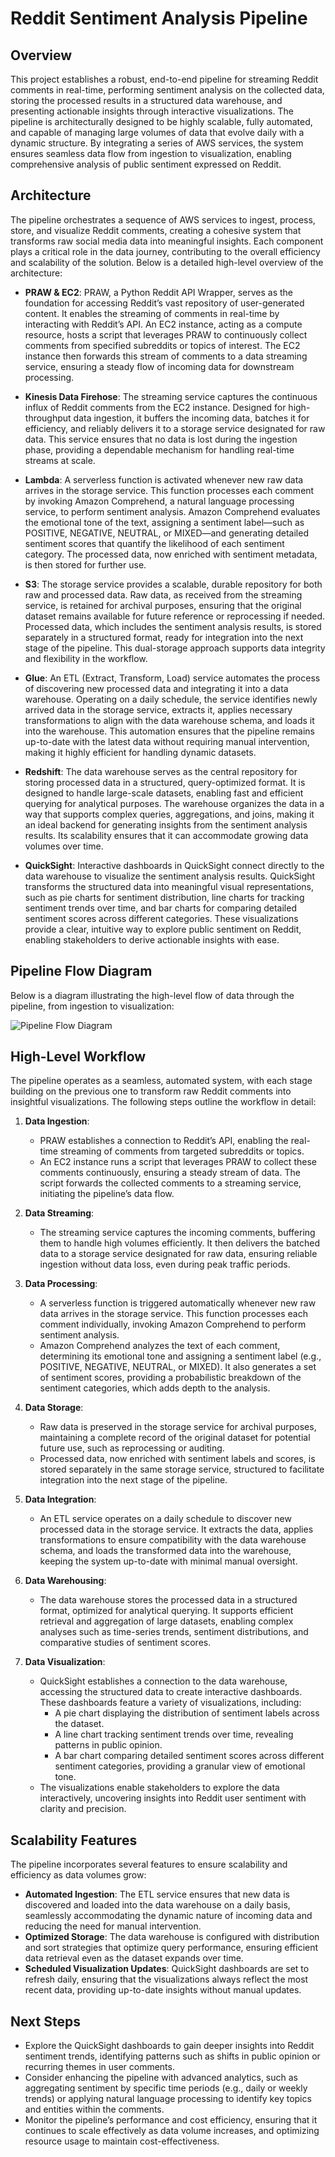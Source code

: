 # Reddit Sentiment Analysis Pipeline

## Overview
This project establishes a robust, end-to-end pipeline for streaming Reddit comments in real-time, performing sentiment analysis on the collected data, storing the processed results in a structured data warehouse, and presenting actionable insights through interactive visualizations. The pipeline is architecturally designed to be highly scalable, fully automated, and capable of managing large volumes of data that evolve daily with a dynamic structure. By integrating a series of AWS services, the system ensures seamless data flow from ingestion to visualization, enabling comprehensive analysis of public sentiment expressed on Reddit.

## Architecture
The pipeline orchestrates a sequence of AWS services to ingest, process, store, and visualize Reddit comments, creating a cohesive system that transforms raw social media data into meaningful insights. Each component plays a critical role in the data journey, contributing to the overall efficiency and scalability of the solution. Below is a detailed high-level overview of the architecture:

- **PRAW & EC2**: PRAW, a Python Reddit API Wrapper, serves as the foundation for accessing Reddit’s vast repository of user-generated content. It enables the streaming of comments in real-time by interacting with Reddit’s API. An EC2 instance, acting as a compute resource, hosts a script that leverages PRAW to continuously collect comments from specified subreddits or topics of interest. The EC2 instance then forwards this stream of comments to a data streaming service, ensuring a steady flow of incoming data for downstream processing.

- **Kinesis Data Firehose**: The streaming service captures the continuous influx of Reddit comments from the EC2 instance. Designed for high-throughput data ingestion, it buffers the incoming data, batches it for efficiency, and reliably delivers it to a storage service designated for raw data. This service ensures that no data is lost during the ingestion phase, providing a dependable mechanism for handling real-time streams at scale.

- **Lambda**: A serverless function is activated whenever new raw data arrives in the storage service. This function processes each comment by invoking Amazon Comprehend, a natural language processing service, to perform sentiment analysis. Amazon Comprehend evaluates the emotional tone of the text, assigning a sentiment label—such as POSITIVE, NEGATIVE, NEUTRAL, or MIXED—and generating detailed sentiment scores that quantify the likelihood of each sentiment category. The processed data, now enriched with sentiment metadata, is then stored for further use.

- **S3**: The storage service provides a scalable, durable repository for both raw and processed data. Raw data, as received from the streaming service, is retained for archival purposes, ensuring that the original dataset remains available for future reference or reprocessing if needed. Processed data, which includes the sentiment analysis results, is stored separately in a structured format, ready for integration into the next stage of the pipeline. This dual-storage approach supports data integrity and flexibility in the workflow.

- **Glue**: An ETL (Extract, Transform, Load) service automates the process of discovering new processed data and integrating it into a data warehouse. Operating on a daily schedule, the service identifies newly arrived data in the storage service, extracts it, applies necessary transformations to align with the data warehouse schema, and loads it into the warehouse. This automation ensures that the pipeline remains up-to-date with the latest data without requiring manual intervention, making it highly efficient for handling dynamic datasets.

- **Redshift**: The data warehouse serves as the central repository for storing processed data in a structured, query-optimized format. It is designed to handle large-scale datasets, enabling fast and efficient querying for analytical purposes. The warehouse organizes the data in a way that supports complex queries, aggregations, and joins, making it an ideal backend for generating insights from the sentiment analysis results. Its scalability ensures that it can accommodate growing data volumes over time.

- **QuickSight**: Interactive dashboards in QuickSight connect directly to the data warehouse to visualize the sentiment analysis results. QuickSight transforms the structured data into meaningful visual representations, such as pie charts for sentiment distribution, line charts for tracking sentiment trends over time, and bar charts for comparing detailed sentiment scores across different categories. These visualizations provide a clear, intuitive way to explore public sentiment on Reddit, enabling stakeholders to derive actionable insights with ease.

## Pipeline Flow Diagram
Below is a diagram illustrating the high-level flow of data through the pipeline, from ingestion to visualization:

![Pipeline Flow Diagram](pipeline_flow_diagram.png)

## High-Level Workflow
The pipeline operates as a seamless, automated system, with each stage building on the previous one to transform raw Reddit comments into insightful visualizations. The following steps outline the workflow in detail:

1. **Data Ingestion**:
   - PRAW establishes a connection to Reddit’s API, enabling the real-time streaming of comments from targeted subreddits or topics.
   - An EC2 instance runs a script that leverages PRAW to collect these comments continuously, ensuring a steady stream of data. The script forwards the collected comments to a streaming service, initiating the pipeline’s data flow.

2. **Data Streaming**:
   - The streaming service captures the incoming comments, buffering them to handle high volumes efficiently. It then delivers the batched data to a storage service designated for raw data, ensuring reliable ingestion without data loss, even during peak traffic periods.

3. **Data Processing**:
   - A serverless function is triggered automatically whenever new raw data arrives in the storage service. This function processes each comment individually, invoking Amazon Comprehend to perform sentiment analysis.
   - Amazon Comprehend analyzes the text of each comment, determining its emotional tone and assigning a sentiment label (e.g., POSITIVE, NEGATIVE, NEUTRAL, or MIXED). It also generates a set of sentiment scores, providing a probabilistic breakdown of the sentiment categories, which adds depth to the analysis.

4. **Data Storage**:
   - Raw data is preserved in the storage service for archival purposes, maintaining a complete record of the original dataset for potential future use, such as reprocessing or auditing.
   - Processed data, now enriched with sentiment labels and scores, is stored separately in the same storage service, structured to facilitate integration into the next stage of the pipeline.

5. **Data Integration**:
   - An ETL service operates on a daily schedule to discover new processed data in the storage service. It extracts the data, applies transformations to ensure compatibility with the data warehouse schema, and loads the transformed data into the warehouse, keeping the system up-to-date with minimal manual oversight.

6. **Data Warehousing**:
   - The data warehouse stores the processed data in a structured format, optimized for analytical querying. It supports efficient retrieval and aggregation of large datasets, enabling complex analyses such as time-series trends, sentiment distributions, and comparative studies of sentiment scores.

7. **Data Visualization**:
   - QuickSight establishes a connection to the data warehouse, accessing the structured data to create interactive dashboards. These dashboards feature a variety of visualizations, including:
     - A pie chart displaying the distribution of sentiment labels across the dataset.
     - A line chart tracking sentiment trends over time, revealing patterns in public opinion.
     - A bar chart comparing detailed sentiment scores across different sentiment categories, providing a granular view of emotional tone.
   - The visualizations enable stakeholders to explore the data interactively, uncovering insights into Reddit user sentiment with clarity and precision.

## Scalability Features
The pipeline incorporates several features to ensure scalability and efficiency as data volumes grow:

- **Automated Ingestion**: The ETL service ensures that new data is discovered and loaded into the data warehouse on a daily basis, seamlessly accommodating the dynamic nature of incoming data and reducing the need for manual intervention.
- **Optimized Storage**: The data warehouse is configured with distribution and sort strategies that optimize query performance, ensuring efficient data retrieval even as the dataset expands over time.
- **Scheduled Visualization Updates**: QuickSight dashboards are set to refresh daily, ensuring that the visualizations always reflect the most recent data, providing up-to-date insights without manual updates.

## Next Steps
- Explore the QuickSight dashboards to gain deeper insights into Reddit sentiment trends, identifying patterns such as shifts in public opinion or recurring themes in user comments.
- Consider enhancing the pipeline with advanced analytics, such as aggregating sentiment by specific time periods (e.g., daily or weekly trends) or applying natural language processing to identify key topics and entities within the comments.
- Monitor the pipeline’s performance and cost efficiency, ensuring that it continues to scale effectively as data volume increases, and optimizing resource usage to maintain cost-effectiveness.
